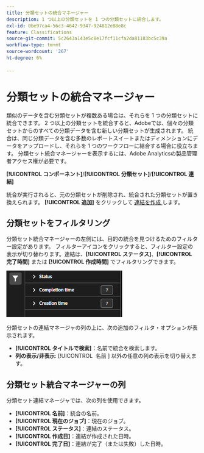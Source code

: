 ```yaml
---
title: 分類セットの統合マネージャー
description: 1 つ以上の分類セットを 1 つの分類セットに統合します。
exl-id: 0be97ca4-56c3-4642-9347-924812e88e8c
feature: Classifications
source-git-commit: 5c2643a143e5c8e17fcf11cfa2da81183bc5c39a
workflow-type: tm+mt
source-wordcount: '267'
ht-degree: 6%

---
```


# 分類セットの統合マネージャー

類似のデータを含む分類セットが複数ある場合は、それらを 1 つの分類セットに統合できます。 2 つ以上の分類セットを統合すると、Adobeでは、個々の分類セットからのすべての分類データを含む新しい分類セットが生成されます。 統合は、同じ分類データを含む多数のレポートスイートまたはディメンションにデータをアップロードし、それらを 1 つのワークフローに結合する場合に役立ちます。 分類セット統合マネージャーを表示するには、Adobe Analyticsの製品管理者アクセス権が必要です。

**[!UICONTROL コンポーネント]**/**[!UICONTROL 分類セット]**/**[!UICONTROL 連結]**

統合が実行されると、元の分類セットが削除され、統合された分類セットが置き換えられます。 **[!UICONTROL 追加]** をクリックして [ 連結を作成 ](process.md) します。

## 分類セットをフィルタリング

分類セット統合マネージャーの左側には、目的の統合を見つけるためのフィルター設定があります。 フィルターアイコンをクリックすると、フィルター設定の表示が切り替わります。連結は、**[!UICONTROL ステータス]**、**[!UICONTROL 完了時間]** または **[!UICONTROL 作成時間]** でフィルタリングできます。

![ 分類セット統合フィルター ](../../assets/classification-set-consolidation-filters.png)

分類セットの連結マネージャの列の上に、次の追加のフィルタ・オプションが表示されます。

* **[!UICONTROL タイトルで検索]**：名前で統合を検索します。
* **列の表示/非表示**: [!UICONTROL &#x200B; 名前 &#x200B;] 以外の任意の列の表示を切り替えます。

## 分類セット統合マネージャーの列

分類セット連結マネージャでは、次の列を使用できます。

* **[!UICONTROL 名前]**：統合の名前。
* **[!UICONTROL 現在のジョブ]**：現在のジョブ。<!-- todo: better description -->
* **[!UICONTROL ステータス]**：連結のステータス。<!-- todo: get list of possible statuses -->
* **[!UICONTROL 作成日]**：連結が作成された日時。
* **[!UICONTROL 完了日]**：連結が完了（または失敗）した日時。
